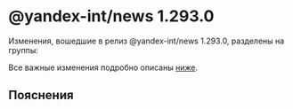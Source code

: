 # @yandex-int/news 1.293.0

<!-- ЧЕЛОВЕЧЕСКОЕ ВСТУПЛЕНИЕ -->

Изменения, вошедшие в релиз @yandex-int/news 1.293.0, разделены на группы:

Все важные изменения подробно описаны [ниже](#Пояснения).

## Пояснения

